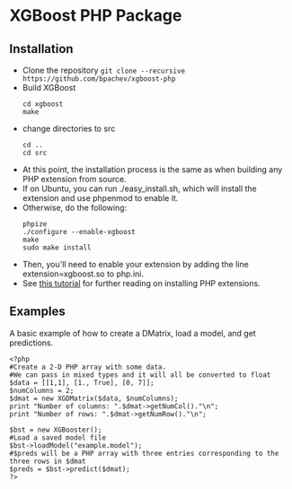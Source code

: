 XGBoost PHP Package
===================

Installation
------------
- Clone the repository ```git clone --recursive https://github.com/bpachev/xgboost-php```
- Build XGBoost
   ```
   cd xgboost
   make
   ```
- change directories to src
   ```
   cd ..
   cd src
   ```
- At this point, the installation process is the same as when building any PHP extension from source.
- If on Ubuntu, you can run ./easy_install.sh, which will install the extension and use phpenmod to enable it.
- Otherwise, do the following:
  ```
  phpize
  ./configure --enable-xgboost
  make
  sudo make install
  ```
- Then, you'll need to enable your extension by adding the line extension=xgboost.so to php.ini.
- See [this tutorial](https://www.sitepoint.com/install-php-extensions-source/) for further reading on installing PHP extensions.

Examples
--------

A basic example of how to create a DMatrix, load a model, and get predictions.

```
<?php
#Create a 2-D PHP array with some data.
#We can pass in mixed types and it will all be converted to float
$data = [[1,1], [1., True], [0, 7]];
$numColumns = 2;
$dmat = new XGDMatrix($data, $numColumns);
print "Number of columns: ".$dmat->getNumCol()."\n";
print "Number of rows: ".$dmat->getNumRow()."\n";

$bst = new XGBooster();
#Load a saved model file
$bst->loadModel("example.model");
#$preds will be a PHP array with three entries corresponding to the three rows in $dmat
$preds = $bst->predict($dmat);
?>
```
